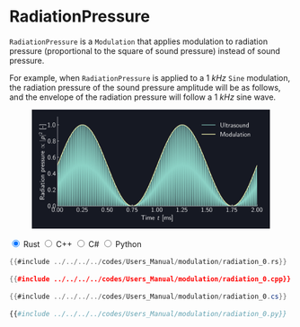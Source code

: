 # RadiationPressure

`RadiationPressure` is a `Modulation` that applies modulation to radiation pressure (proportional to the square of sound pressure) instead of sound pressure.

For example, when `RadiationPressure` is applied to a $\SI{1}{kHz}$ `Sine` modulation, the radiation pressure of the sound pressure amplitude will be as follows, and the envelope of the radiation pressure will follow a $\SI{1}{kHz}$ sine wave.

<figure>
  <img src="../../../fig/Users_Manual/sine_1k_mod_rad.png"/>
</figure>

<div class="tabs">
<input id="rust_tab_api" type="radio" class="tab" name="tab_api" checked>
<label class="tab_item" n=4 for="rust_tab_api">Rust</label>
<input id="cpp_tab_api" type="radio" class="tab" name="tab_api">
<label class="tab_item" n=4 for="cpp_tab_api">C++</label>
<input id="cs_tab_api" type="radio" class="tab" name="tab_api">
<label class="tab_item" n=4 for="cs_tab_api">C#</label>
<input id="python_tab_api" type="radio" class="tab" name="tab_api">
<label class="tab_item" n=4 for="python_tab_api">Python</label>

```rust
{{#include ../../../../codes/Users_Manual/modulation/radiation_0.rs}}
```

```cpp
{{#include ../../../../codes/Users_Manual/modulation/radiation_0.cpp}}
```

```cs
{{#include ../../../../codes/Users_Manual/modulation/radiation_0.cs}}
```

```python
{{#include ../../../../codes/Users_Manual/modulation/radiation_0.py}}
```
</div>
